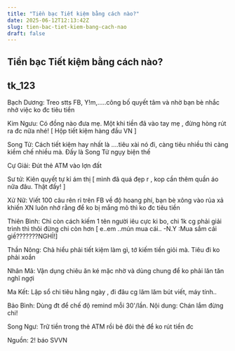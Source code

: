 ```yaml
---
title: "Tiền bạc Tiết kiệm bằng cách nào?"
date: 2025-06-12T12:13:42Z
slug: tien-bac-tiet-kiem-bang-cach-nao
draft: false
---
```


## Tiền bạc Tiết kiệm bằng cách nào?

## tk_123

Bạch Dương: Treo stts FB, Y!m,.....công bố quyết tâm và nhờ bạn bè nhắc nhở việc ko đc tiêu tiền
 
Kim Ngưu: Có đồng nào đưa mẹ. Một khi tiền đã vào tay mẹ , đừng hòng rút ra đc nữa nhé! [ Hộp tiết kiệm hàng đầu VN ]
 
Song Tử: Cách tiết kiệm hay nhất là ....tiêu xài nó đi, càng tiêu nhiều thì càng kiềm chế nhiều mà. Đấy là Song Tử ngụy biện thế
 
Cự Giải: Đút thẻ ATM vào lợn đất
 
Sư tử: Kiên quyết tự kỉ ám thị [ mình đã quá đẹp r , kop cần thêm quần áo nữa đâu. Thật đấy! ]
 
Xử Nữ: Viết 100 câu rên rỉ trên FB về độ hoang phí, bạn bè xông vào rủa xả khiến XN luôn nhớ rằng để ko bị mắng mỏ thì ko đc tiêu tiền
 
Thiên Bình: Chỉ còn cách kiếm 1 tên người iêu cực ki bo, chi 1k cg phải giải trình thì thôi đừng chi còn hơn [ e..em ..mún mua cái.. -N.Y :Mua sắm cái giề???????NGHỈ!]
 
Thần Nông: Chả hiểu phải tiết kiệm làm gì, tớ kiếm tiền giỏi mà. Tiêu đi ko phải xoắn
 
Nhân Mã: Vận dụng chiêu ăn ké mặc nhờ và dùng chung để ko phải lăn tăn nghĩ ngợi
 
Ma Kết: Lập sổ chi tiêu hằng ngày , đi đâu cg lăm lăm bút viết, máy tính..
 
Bảo Bình: Dùng đt để chế độ remind mỗi 30'/lần. Nội dung: Chán lắm đừng chi!
 
Song Ngư: Trữ tiền trong thẻ ATM rồi bẻ đôi thẻ để ko rút tiền đc
 
 
 
Nguồn: 2! báo SVVN